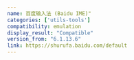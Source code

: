 ```yaml
---
name: 百度输入法 (Baidu IME)"
categories: ['utils-tools']
compatibility: emulation
display_result: "Compatible"
version_from: "6.1.13.6"
link: https://shurufa.baidu.com/default
---
```

